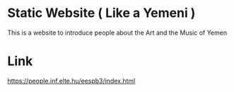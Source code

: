 # Static Website ( Like a Yemeni )
 
This is a website to introduce people about the Art and the Music of Yemen 

# Link 

https://people.inf.elte.hu/eespb3/index.html
